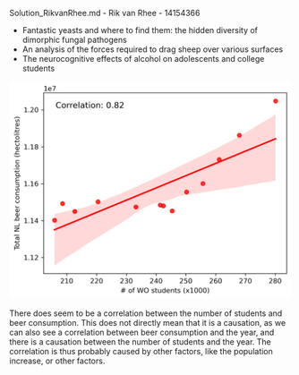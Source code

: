 Solution_RikvanRhee.md - Rik van Rhee - 14154366

 - Fantastic yeasts and where to find them: the hidden diversity of dimorphic fungal pathogens
 - An analysis of the forces required to drag sheep over various surfaces
 - The neurocognitive effects of alcohol on adolescents and college students

![WO_Beer_Corr](WO_Beer_Corr.png)

There does seem to be a correlation between the number of students and beer consumption. This does not directly mean that it is a causation, as we can also see a correlation between beer consumption and the year, and there is a causation between the number of students and the year. The correlation is thus probably caused by other factors, like the population increase, or other factors.